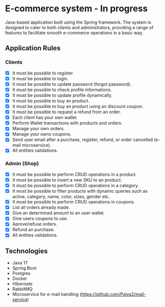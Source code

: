 # E-commerce system - In progress

Java-based application built using the Spring framework. The system is designed to cater to both clients and administrators, providing a range of features to facilitate smooth e-commerce operations in a basic way.

## Application Rules

### Clients

- [x] It must be possible to register.
- [x] It must be possible to login.
- [x] It must be possible to update password (forgot password).
- [x] It must be possible to check profile informations.
- [x] It must be possible to update profile dynamically.
- [x] It must be possible to buy an product.
- [x] It must be possible to buy an product using an discount coupon.
- [x] It must be possible to request a refund from an order.
- [x] Each client has your own wallet.
- [x] Perform Wallet transactions with products and orders.
- [x] Manage your own orders.
- [x] Manage your owns coupons.
- [x] Send user email after a purchase, register, refund, or order cancelled (e-mail microservice).
- [x] All entities validations.

### Admin (Shop)

- [x] It must be possible to perform CRUD operations in a product.
- [x] It must be possible to insert a new SKU to an product.
- [x] It must be possible to perform CRUD operations in a category.
- [x] It must be possible to filter products with dynamic queries such as active, category, name, color, sizes, gender etc.
- [x] It must be possible to perform CRUD operations in coupons.
- [x] List all orders already made.
- [x] Give an determined amount to an user wallet.
- [x] Give users coupons to use.
- [x] Aprove/refuse orders.
- [x] Refund an purchase.
- [x] All entities validations.

## Technologies

- Java 17
- Spring Boot
- Postgres
- Docker
- Hibernate
- RabbitMQ
- Microservice for e-mail handling (https://github.com/Paiva2/mail-service)
